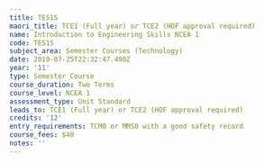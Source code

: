 ```yaml
---
title: TES1S
maori_title: TCE1 (Full year) or TCE2 (HOF approval required)
name: Introduction to Engineering Skills NCEA 1
code: TES1S
subject_area: Semester Courses (Technology)
date: 2019-07-25T22:32:47.498Z
year: '11'
type: Semester Course
course_duration: Two Terms
course_level: NCEA 1
assessment_type: Unit Standard
leads_to: TCE1 (Full year) or TCE2 (HOF approval required)
credits: '12'
entry_requirements: TCM0 or MMS0 with a good safety record
course_fees: $40
notes: ''
---
```


